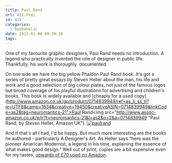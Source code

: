 ```yaml
---
title: Paul Rand
url: 411.html
id: 411
categories:
  - bookaholic
date: 2013-01-08 09:39:38
tags:
---
```


One of my favourite graphic designers, Paul Rand needs no introduction. A legend who practically invented the role of designer in public life. Thankfully, his work is thoroughly  documented. 

On one side we have the big yellow Phaidon Paul Rand book. It's got a series of pretty great essays by Steven Heller about the man, his life and work and a good selection of big colour plates, not just of the famous logos but broad coverage of his playful illustrations for advertising and children's books. This book is widely available and [cheaply for a used copy](http://www.amazon.co.uk/gp/product/0714839949/ref=as_li_ss_tl?ie=UTF8&camp=1634&creative=19450&creativeASIN=0714839949&linkCode=as2&tag=neuromantics-21">Paul Rand</a><img src="http://www.assoc-amazon.co.uk/e/ir?t=neuromantics-21&l=as2&o=2&a=0714839949 "Paul Rand, by Steven Heller, Amazon UK"). [![paulrand](/wpimages/2013/01/paulrand.jpg)](/wpimages/2013/01/paulrand.jpg) 

And If that's all I had, I'd be happy. But much more interesting are the books he authored - particularly A Designer's Art. As Heller says “here was the pioneer American Modernist, a legend in his time, explaining the essence of what makes good design.” Well out of print, copies are a bit expensive even for my tastes, [upwards of £70 used on Amazon](http://www.amazon.co.uk/gp/offer-listing/0300034830/?ie=UTF8&camp=1634&condition=used&creative=19450&linkCode=ur2&tag=neuromantics-21 "Used on Amazon Uk"). 